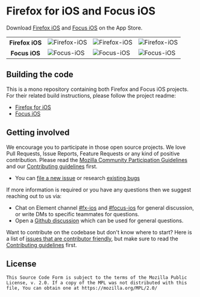 # Firefox for iOS and Focus iOS

Download [Firefox iOS](https://apps.apple.com/app/firefox-web-browser/id989804926) and [Focus iOS](https://itunes.apple.com/app/id1055677337) on the App Store.

<table>
  <tr>
    <th style="border: none;"><strong>Firefox iOS</strong></th>
    <td style="border: none;"><img src="https://img.shields.io/badge/Xcode-16.2-blue?logo=Xcode&logoColor=white" alt="Firefox-iOS"></td>
    <td style="border: none;"><img src="https://img.shields.io/badge/Swift-5.1-red?logo=Swift&logoColor=white" alt="Firefox-iOS"></td>
    <td style="border: none;"><img src="https://img.shields.io/badge/iOS-15.0+-green?logo=apple&logoColor=white" alt="Firefox-iOS"></td>
  </tr>
  <tr>
    <th style="border: none;"><strong>Focus iOS</strong></th>
    <td style="border: none;"><img src="https://img.shields.io/badge/Xcode-16.2-blue?logo=Xcode&logoColor=white" alt="Focus-iOS"></td>
    <td style="border: none;"><img src="https://img.shields.io/badge/Swift-5.1-red?logo=Swift&logoColor=white" alt="Focus-iOS"></td>
    <td style="border: none;"><img src="https://img.shields.io/badge/iOS-15.0+-green?logo=apple&logoColor=white" alt="Focus-iOS"></td>
  </tr>
</table>

## Building the code
This is a mono repository containing both Firefox and Focus iOS projects. For their related build instructions, please follow the project readme:
- [Firefox for iOS](./firefox-ios/README.md)
- [Focus iOS](./focus-ios/README.md)

## Getting involved

We encourage you to participate in those open source projects. We love Pull Requests, Issue Reports, Feature Requests or any kind of positive contribution. Please read the [Mozilla Community Participation Guidelines](https://www.mozilla.org/en-US/about/governance/policies/participation/) and our [Contributing guidelines](https://github.com/mozilla-mobile/firefox-ios/blob/main/CONTRIBUTING.md) first. 

- You can [file a new issue](https://github.com/mozilla-mobile/firefox-ios/issues/new/choose) or research [existing bugs](https://github.com/mozilla-mobile/firefox-ios/issues)

If more information is required or you have any questions then we suggest reaching out to us via:
- Chat on Element channel [#fx-ios](https://chat.mozilla.org/#/room/#fx-ios:mozilla.org) and [#focus-ios](https://chat.mozilla.org/#/room/#focus-ios:mozilla.org) for general discussion, or write DMs to specific teammates for questions.
- Open a [Github discussion](https://github.com/mozilla-mobile/firefox-ios/discussions) which can be used for general questions.

Want to contribute on the codebase but don't know where to start? Here is a list of [issues that are contributor friendly](https://github.com/mozilla-mobile/firefox-ios/labels/Contributor%20OK), but make sure to read the [Contributing guidelines](https://github.com/mozilla-mobile/firefox-ios/blob/main/CONTRIBUTING.md) first. 


## License

    This Source Code Form is subject to the terms of the Mozilla Public
    License, v. 2.0. If a copy of the MPL was not distributed with this
    file, You can obtain one at https://mozilla.org/MPL/2.0/

